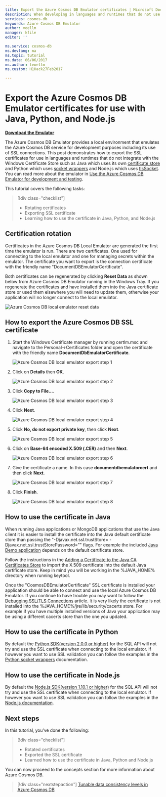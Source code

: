 ```yaml
---
title: Export the Azure Cosmos DB Emulator certificates | Microsoft Docs
description: When developing in languages and runtimes that do not use the Windows Certificate Store you will need to export and manage the SSL certificates. This post gives step by step instructions.
services: cosmos-db
keywords: Azure Cosmos DB Emulator
author: voellm
manager: kfile
editor: ''

ms.service: cosmos-db
ms.devlang: na
ms.topic: tutorial
ms.date: 06/06/2017
ms.author: tvoellm
ms.custom: H1Hack27Feb2017

---
```


# Export the Azure Cosmos DB Emulator certificates for use with Java, Python, and Node.js

[**Download the Emulator**](https://aka.ms/cosmosdb-emulator)

The Azure Cosmos DB Emulator provides a local environment that emulates the Azure Cosmos DB service for development purposes including its use of SSL connections. This post demonstrates how to export the SSL certificates for use in languages and runtimes that do not integrate with the Windows Certificate Store such as Java which uses its own [certificate store](https://docs.oracle.com/cd/E19830-01/819-4712/ablqw/index.html) and Python which uses [socket wrappers](https://docs.python.org/2/library/ssl.html) and Node.js which uses [tlsSocket](https://nodejs.org/api/tls.html#tls_tls_connect_options_callback). You can read more about the emulator in [Use the Azure Cosmos DB Emulator for development and testing](./local-emulator.md).

This tutorial covers the following tasks:

> [!div class="checklist"]
> * Rotating certificates
> * Exporting SSL certificate
> * Learning how to use the certificate in Java, Python, and Node.js

## Certification rotation

Certificates in the Azure Cosmos DB Local Emulator are generated the first time the emulator is run. There are two certificates. One used for connecting to the local emulator and one for managing secrets within the emulator. The certificate you want to export is the connection certificate with the friendly name "DocumentDBEmulatorCertificate".

Both certificates can be regenerated by clicking **Reset Data** as shown below from Azure Cosmos DB Emulator running in the Windows Tray. If you regenerate the certificates and have installed them into the Java certificate store or used them elsewhere you will need to update them, otherwise your application will no longer connect to the local emulator.

![Azure Cosmos DB local emulator reset data](./media/local-emulator-export-ssl-certificates/database-local-emulator-reset-data.png)

## How to export the Azure Cosmos DB SSL certificate

1. Start the Windows Certificate manager by running certlm.msc and navigate to the Personal->Certificates folder and open the certificate with the friendly name **DocumentDbEmulatorCertificate**.

    ![Azure Cosmos DB local emulator export step 1](./media/local-emulator-export-ssl-certificates/database-local-emulator-export-step-1.png)

2. Click on **Details** then **OK**.

    ![Azure Cosmos DB local emulator export step 2](./media/local-emulator-export-ssl-certificates/database-local-emulator-export-step-2.png)

3. Click **Copy to File...**.

    ![Azure Cosmos DB local emulator export step 3](./media/local-emulator-export-ssl-certificates/database-local-emulator-export-step-3.png)

4. Click **Next**.

    ![Azure Cosmos DB local emulator export step 4](./media/local-emulator-export-ssl-certificates/database-local-emulator-export-step-4.png)

5. Click **No, do not export private key**, then click **Next**.

    ![Azure Cosmos DB local emulator export step 5](./media/local-emulator-export-ssl-certificates/database-local-emulator-export-step-5.png)

6. Click on **Base-64 encoded X.509 (.CER)** and then **Next**.

    ![Azure Cosmos DB local emulator export step 6](./media/local-emulator-export-ssl-certificates/database-local-emulator-export-step-6.png)

7. Give the certificate a name. In this case **documentdbemulatorcert** and then click **Next**.

    ![Azure Cosmos DB local emulator export step 7](./media/local-emulator-export-ssl-certificates/database-local-emulator-export-step-7.png)

8. Click **Finish**.

    ![Azure Cosmos DB local emulator export step 8](./media/local-emulator-export-ssl-certificates/database-local-emulator-export-step-8.png)

## How to use the certificate in Java

When running Java applications or MongoDB applications that use the Java client it is easier to install the certificate into the Java default certificate store than passing the "-Djavax.net.ssl.trustStore=<keystore> -Djavax.net.ssl.trustStorePassword="<password>" flags. For example the included [Java Demo application](https://localhost:8081/_explorer/index.html) depends on the default certificate store.

Follow the instructions in the [Adding a Certificate to the Java CA Certificates Store](https://docs.microsoft.com/azure/java-add-certificate-ca-store) to import the X.509 certificate into the default Java certificate store. Keep in mind you will be working in the %JAVA_HOME% directory when running keytool.

Once the "CosmosDBEmulatorCertificate" SSL certificate is installed your application should be able to connect and use the local Azure Cosmos DB Emulator. If you continue to have trouble you may want to follow the [Debugging SSL/TLS Connections](http://docs.oracle.com/javase/7/docs/technotes/guides/security/jsse/ReadDebug.html) article. It is very likely the certificate is not installed into the %JAVA_HOME%/jre/lib/security/cacerts store. For example if you have multiple installed versions of Java your application may be using a different cacerts store than the one you updated.

## How to use the certificate in Python

By default the [Python SDK(version 2.0.0 or higher)](sql-api-sdk-python.md) for the SQL API will not try and use the SSL certificate when connecting to the local emulator. If however you want to use SSL validation you can follow the examples in the [Python socket wrappers](https://docs.python.org/2/library/ssl.html) documentation.

## How to use the certificate in Node.js

By default the [Node.js SDK(version 1.10.1 or higher)](sql-api-sdk-node.md) for the SQL API will not try and use the SSL certificate when connecting to the local emulator. If however you want to use SSL validation you can follow the examples in the [Node.js documentation](https://nodejs.org/api/tls.html#tls_tls_connect_options_callback).

## Next steps

In this tutorial, you've done the following:

> [!div class="checklist"]
> * Rotated certificates
> * Exported the SSL certificate
> * Learned how to use the certificate in Java, Python and Node.js

You can now proceed to the concepts section for more information about Azure Cosmos DB. 

> [!div class="nextstepaction"]
>[Tunable data consistency levels in Azure Cosmos DB](../cosmos-db/consistency-levels.md)
